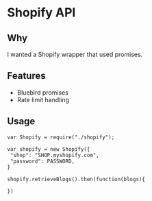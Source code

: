 # Shopify API

## Why

I wanted a Shopify wrapper that used promises.

## Features

 * Bluebird promises
 * Rate limit handling

## Usage

```
var Shopify = require("./shopify");

var shopify = new Shopify({
 "shop": "SHOP.myshopify.com",
 "password": PASSWORD,
}

shopify.retrieveBlogs().then(function(blogs){

})
```
